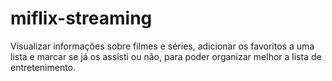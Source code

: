 # miflix-streaming
Visualizar informações sobre filmes e séries, adicionar os favoritos a uma lista e marcar se já os assisti ou não, para poder organizar melhor a lista de entretenimento.
